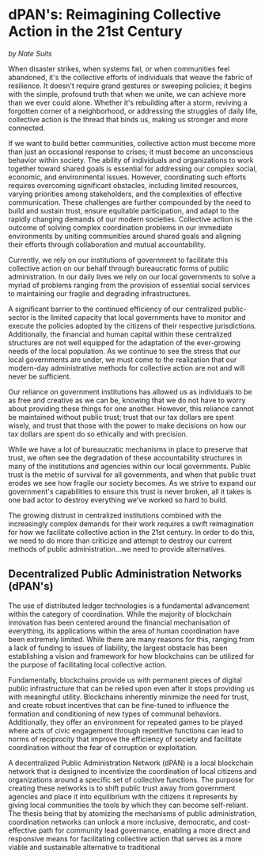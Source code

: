 # dPAN's: Reimagining Collective Action in the 21st Century

_by Nate Suits_

When disaster strikes, when systems fail, or when communities feel abandoned, it's the collective efforts of individuals that weave the fabric of resilience. It doesn't require grand gestures or sweeping policies; it begins with the simple, profound truth that when we unite, we can achieve more than we ever could alone. Whether it's rebuilding after a storm, reviving a forgotten corner of a neighborhood, or addressing the struggles of daily life, collective action is the thread that binds us, making us stronger and more connected.

If we want to build better communities, collective action must become more than just an occasional response to crises; it must become an unconscious behavior within society. The ability of individuals and organizations to work together toward shared goals is essential for addressing our complex social, economic, and environmental issues. However, coordinating such efforts requires overcoming significant obstacles, including limited resources, varying priorities among stakeholders, and the complexities of effective communication. These challenges are further compounded by the need to build and sustain trust, ensure equitable participation, and adapt to the rapidly changing demands of our modern societies. Collective action is the outcome of solving complex coordination problems in our immediate environments by uniting communities around shared goals and aligning their efforts through collaboration and mutual accountability.

Currently, we rely on our institutions of government to facilitate this collective action on our behalf through bureaucratic forms of public administration. In our daily lives we rely on our local governments to solve a myriad of problems ranging from the provision of essential social services to maintaining our fragile and degrading infrastructures.

A significant barrier to the continued efficiency of our centralized public-sector is the limited capacity that local governments have to monitor and execute the policies adopted by the citizens of their respective jurisdictions. Additionally, the financial and human capital within these centralized structures are not well equipped for the adaptation of the ever-growing needs of the local population. As we continue to see the stress that our local governments are under, we must come to the realization that our modern-day administrative methods for collective action are not and will never be sufficient.

Our reliance on government institutions has allowed us as individuals to be as free and creative as we can be, knowing that we do not have to worry about providing these things for one another. However, this reliance cannot be maintained without public trust; trust that our tax dollars are spent wisely, and trust that those with the power to make decisions on how our tax dollars are spent do so ethically and with precision.

While we have a lot of bureaucratic mechanisms in place to preserve that trust, we often see the degradation of these accountability structures in many of the institutions and agencies within our local governments. Public trust is the metric of survival for all governments, and when that public trust erodes we see how fragile our society becomes. As we strive to expand our government's capabilities to ensure this trust is never broken, all it takes is one bad actor to destroy everything we've worked so hard to build.

The growing distrust in centralized institutions combined with the increasingly complex demands for their work requires a swift reimagination for how we facilitate collective action in the 21st century. In order to do this, we need to do more than criticize and attempt to destroy our current methods of public administration…we need to provide alternatives.

## Decentralized Public Administration Networks (dPAN's)

The use of distributed ledger technologies is a fundamental advancement within the category of coordination. While the majority of blockchain innovation has been centered around the financial mechanisation of everything, its applications within the area of human coordination have been extremely limited. While there are many reasons for this, ranging from a lack of funding to issues of liability, the largest obstacle has been establishing a vision and framework for how blockchains can be utilized for the purpose of facilitating local collective action.

Fundamentally, blockchains provide us with permanent pieces of digital public infrastructure that can be relied upon even after it stops providing us with meaningful utility. Blockchains inherently minimize the need for trust, and create robust incentives that can be fine-tuned to influence the formation and conditioning of new types of communal behaviors. Additionally, they offer an environment for repeated games to be played where acts of civic engagement through repetitive functions can lead to norms of reciprocity that improve the efficiency of society and facilitate coordination without the fear of corruption or exploitation.

A decentralized Public Administration Network (dPAN) is a local blockchain network that is designed to incentivize the coordination of local citizens and organizations around a specific set of collective functions. The purpose for creating these networks is to shift public trust away from government agencies and place it into equilibrium with the citizens it represents by giving local communities the tools by which they can become self-reliant. The thesis being that by atomizing the mechanisms of public administration, coordination networks can unlock a more inclusive, democratic, and cost-effective path for community lead governance, enabling a more direct and responsive means for facilitating collective action that serves as a more viable and sustainable alternative to traditional